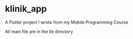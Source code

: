 # klinik_app

A Flutter project I wrote from my Mobile Programming Course

All main file are in the lib directory
